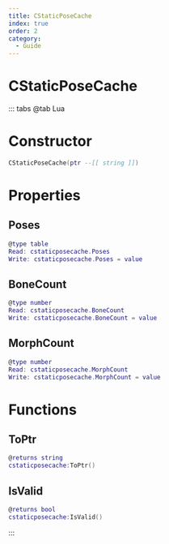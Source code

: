```yaml
---
title: CStaticPoseCache
index: true
order: 2
category:
  - Guide
---
```


# CStaticPoseCache

::: tabs
@tab Lua
# Constructor
```lua
CStaticPoseCache(ptr --[[ string ]])
```
# Properties
## Poses 
```lua
@type table
Read: cstaticposecache.Poses
Write: cstaticposecache.Poses = value
```
## BoneCount 
```lua
@type number
Read: cstaticposecache.BoneCount
Write: cstaticposecache.BoneCount = value
```
## MorphCount 
```lua
@type number
Read: cstaticposecache.MorphCount
Write: cstaticposecache.MorphCount = value
```
# Functions
## ToPtr
```lua
@returns string
cstaticposecache:ToPtr()
```
## IsValid
```lua
@returns bool
cstaticposecache:IsValid()
```

:::